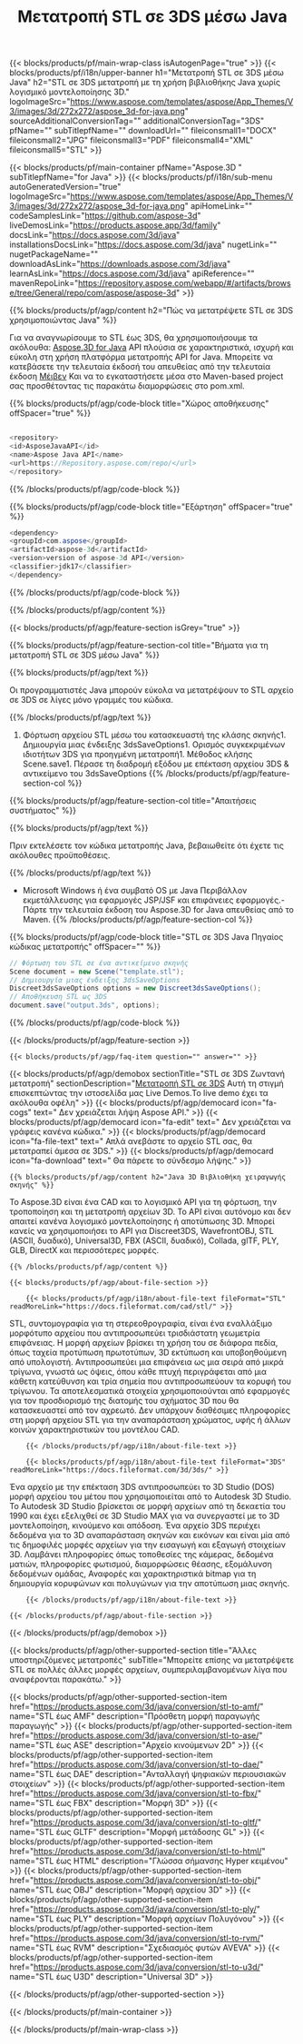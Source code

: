 ﻿---
title: Μετατροπή STL σε 3DS μέσω Java 
weight: 1540
url: /el/java/conversion/stl-to-3ds/ 
description: Δείγμα Java κώδικα μετατροπής για τη μορφή STL σε αρχείο 3DS. Χρησιμοποιήστε αυτό το παράδειγμα κωδικό για να μετατρέψετε STL σε 3DS μέσα σε οποιαδήποτε εφαρμογή Web ή Επιφάνεια Java.
---
{{< blocks/products/pf/main-wrap-class isAutogenPage="true" >}}
{{< blocks/products/pf/i18n/upper-banner h1="Μετατροπή STL σε 3DS μέσω Java" h2="STL σε 3DS μετατροπή με τη χρήση βιβλιοθήκης Java χωρίς λογισμικό μοντελοποίησης 3D." logoImageSrc="https://www.aspose.com/templates/aspose/App_Themes/V3/images/3d/272x272/aspose_3d-for-java.png" sourceAdditionalConversionTag="" additionalConversionTag="3DS" pfName="" subTitlepfName="" downloadUrl="" fileiconsmall1="DOCX" fileiconsmall2="JPG" fileiconsmall3="PDF" fileiconsmall4="XML" fileiconsmall5="STL" >}}

{{< blocks/products/pf/main-container pfName="Aspose.3D " subTitlepfName="for Java" >}}
{{< blocks/products/pf/i18n/sub-menu autoGeneratedVersion="true" logoImageSrc="https://www.aspose.com/templates/aspose/App_Themes/V3/images/3d/272x272/aspose_3d-for-java.png" apiHomeLink="" codeSamplesLink="https://github.com/aspose-3d" liveDemosLink="https://products.aspose.app/3d/family" docsLink="https://docs.aspose.com/3d/java" installationsDocsLink="https://docs.aspose.com/3d/java" nugetLink="" nugetPackageName="" downloadAsLink="https://downloads.aspose.com/3d/java" learnAsLink="https://docs.aspose.com/3d/java" apiReference="" mavenRepoLink="https://repository.aspose.com/webapp/#/artifacts/browse/tree/General/repo/com/aspose/aspose-3d" >}}

{{% blocks/products/pf/agp/content h2="Πώς να μετατρέψετε STL σε 3DS χρησιμοποιώντας Java" %}}

 Για να αναγνωρίσουμε το STL έως 3DS, θα χρησιμοποιήσουμε τα ακόλουθα:
 [Aspose.3D for Java](https://products.aspose.com/3d/java) 
 API πλούσια σε χαρακτηριστικά, ισχυρή και εύκολη στη χρήση πλατφόρμα μετατροπής API for Java. Μπορείτε να κατεβάσετε την τελευταία έκδοσή του απευθείας από την τελευταία έκδοση
 [Μέιβεν](https://repository.aspose.com/webapp/#/artifacts/browse/tree/General/repo/com/aspose/aspose-3d) 
 Και να το εγκαταστήσετε μέσα στο Maven-based project σας προσθέτοντας τις παρακάτω διαμορφώσεις στο pom.xml.

{{% blocks/products/pf/agp/code-block title="Χώρος αποθήκευσης" offSpacer="true" %}}

```cs

<repository>
<id>AsposeJavaAPI</id>
<name>Aspose Java API</name>
<url>https://Repository.aspose.com/repo/</url>
</repository>


```

{{% /blocks/products/pf/agp/code-block %}}

{{% blocks/products/pf/agp/code-block title="Εξάρτηση" offSpacer="true" %}}

```cs
<dependency>
<groupId>com.aspose</groupId>
<artifactId>aspose-3d</artifactId>
<version>version of aspose-3d API</version>
<classifier>jdk17</classifier>
</dependency>


```

{{% /blocks/products/pf/agp/code-block %}}

{{% /blocks/products/pf/agp/content %}}

{{< blocks/products/pf/agp/feature-section isGrey="true" >}}

{{% blocks/products/pf/agp/feature-section-col title="Βήματα για τη μετατροπή STL σε 3DS μέσω Java" %}}

{{% blocks/products/pf/agp/text %}}

 Οι προγραμματιστές Java μπορούν εύκολα να μετατρέψουν το STL αρχείο σε 3DS σε λίγες μόνο γραμμές του κώδικα.

{{% /blocks/products/pf/agp/text %}}

1. Φόρτωση αρχείου STL μέσω του κατασκευαστή της κλάσης σκηνής1. Δημιουργία μιας ένδειξης 3dsSaveOptions1. Ορισμός συγκεκριμένων ιδιοτήτων 3DS για προηγμένη μετατροπή1. Μέθοδος κλήσης Scene.save1. Πέρασε τη διαδρομή εξόδου με επέκταση αρχείου 3DS & αντικείμενο του 3dsSaveOptions
{{% /blocks/products/pf/agp/feature-section-col %}}

{{% blocks/products/pf/agp/feature-section-col title="Απαιτήσεις συστήματος" %}}

{{% blocks/products/pf/agp/text %}}

 Πριν εκτελέσετε τον κώδικα μετατροπής Java, βεβαιωθείτε ότι έχετε τις ακόλουθες προϋποθέσεις.

{{% /blocks/products/pf/agp/text %}}

- Microsoft Windows ή ένα συμβατό OS με Java Περιβάλλον εκμετάλλευσης για εφαρμογές JSP/JSF και επιφάνειες εφαρμογές.- Πάρτε την τελευταία έκδοση του Aspose.3D for Java απευθείας από το Maven.
{{% /blocks/products/pf/agp/feature-section-col %}}

{{% blocks/products/pf/agp/code-block title="STL σε 3DS Java Πηγαίος κώδικας μετατροπής" offSpacer="" %}}

```cs
// Φόρτωση του STL σε ένα αντικείμενο σκηνής 
Scene document = new Scene("template.stl");
// Δημιουργία μιας ένδειξης 3dsSaveOptions 
Discreet3dsSaveOptions options = new Discreet3dsSaveOptions();
// Αποθήκευση STL ως 3DS 
document.save("output.3ds", options);   


```

{{% /blocks/products/pf/agp/code-block %}}

{{< /blocks/products/pf/agp/feature-section >}}

    {{< blocks/products/pf/agp/faq-item question="" answer="" >}}
 

<!-- aboutfile Starts -->

{{< blocks/products/pf/agp/demobox sectionTitle="STL σε 3DS Ζωντανή μετατροπή" sectionDescription="[Μετατροπή STL σε 3DS](https://products.aspose.app/3d/conversion/stl-to-3ds) Αυτή τη στιγμή επισκεπτώντας την ιστοσελίδα μας Live Demos.Το live demo έχει τα ακόλουθα οφέλη" >}}
        {{< blocks/products/pf/agp/democard icon="fa-cogs" text=" Δεν χρειάζεται λήψη Aspose API." >}}
        {{< blocks/products/pf/agp/democard icon="fa-edit" text=" Δεν χρειάζεται να γράφεις κανένα κώδικα." >}}
        {{< blocks/products/pf/agp/democard icon="fa-file-text" text=" Απλά ανεβάστε το αρχείο STL σας, θα μετατραπεί άμεσα σε 3DS." >}}
        {{< blocks/products/pf/agp/democard icon="fa-download" text=" Θα πάρετε το σύνδεσμο λήψης." >}}

    {{% blocks/products/pf/agp/content h2="Java 3D Βιβλιοθήκη χειραγωγής σκηνής" %}}

 Το Aspose.3D είναι ένα CAD και το λογισμικό API για τη φόρτωση, την τροποποίηση και τη μετατροπή αρχείων 3D. Το API είναι αυτόνομο και δεν απαιτεί κανένα λογισμικό μοντελοποίησης ή αποτύπωσης 3D. Μπορεί κανείς να χρησιμοποιήσει το API για Discreet3DS, WavefrontOBJ, STL (ASCII, δυαδικό), Universal3D, FBX (ASCII, δυαδικό), Collada, glTF, PLY, GLB, DirectX και περισσότερες μορφές. 



    {{% /blocks/products/pf/agp/content %}}

    {{< blocks/products/pf/agp/about-file-section >}}

        {{< blocks/products/pf/agp/i18n/about-file-text fileFormat="STL" readMoreLink="https://docs.fileformat.com/cad/stl/" >}}

STL, συντομογραφία για τη στερεοθρογραφία, είναι ένα εναλλάξιμο μορφότυπο αρχείου που αντιπροσωπεύει τρισδιάστατη γεωμετρία επιφάνειας. Η μορφή αρχείων βρίσκει τη χρήση του σε διάφορα πεδία, όπως ταχεία προτύπωση πρωτοτύπων, 3D εκτύπωση και υποβοηθούμενη από υπολογιστή. Αντιπροσωπεύει μια επιφάνεια ως μια σειρά από μικρά τρίγωνα, γνωστά ως όψεις, όπου κάθε πτυχή περιγράφεται από μια κάθετη κατεύθυνση και τρία σημεία που αντιπροσωπεύουν τα κορυφή του τρίγωνου. Τα αποτελεσματικά στοιχεία χρησιμοποιούνται από εφαρμογές για τον προσδιορισμό της διατομής του σχήματος 3D που θα κατασκευαστεί από τον αχρεωτό. Δεν υπάρχουν διαθέσιμες πληροφορίες στη μορφή αρχείου STL για την αναπαράσταση χρώματος, υφής ή άλλων κοινών χαρακτηριστικών του μοντέλου CAD.


        {{< /blocks/products/pf/agp/i18n/about-file-text >}}

        {{< blocks/products/pf/agp/i18n/about-file-text fileFormat="3DS" readMoreLink="https://docs.fileformat.com/3d/3ds/" >}}

Ένα αρχείο με την επέκταση 3DS αντιπροσωπεύει το 3D Studio (DOS) μορφή αρχείου του μέτου που χρησιμοποιείται από το Autodesk 3D Studio. Το Autodesk 3D Studio βρίσκεται σε μορφή αρχείων από τη δεκαετία του 1990 και έχει εξελιχθεί σε 3D Studio MAX για να συνεργαστεί με το 3D μοντελοποίηση, κινούμενο και απόδοση. Ένα αρχείο 3DS περιέχει δεδομένα για το 3D αναπαράσταση σκηνών και εικόνων και είναι μία από τις δημοφιλές μορφές αρχείων για την εισαγωγή και εξαγωγή στοιχείων 3D. Λαμβάνει πληροφορίες όπως τοποθεσίες της κάμερας, δεδομένα ματιών, πληροφορίες φωτισμού, διαμορφώσεις θέασης, εξομάλυνση δεδομένων ομάδας, Αναφορές και χαρακτηριστικά bitmap για τη δημιουργία κορυφώνων και πολυγώνων για την αποτύπωση μιας σκηνής.


        {{< /blocks/products/pf/agp/i18n/about-file-text >}}

    {{< /blocks/products/pf/agp/about-file-section >}}

{{< /blocks/products/pf/agp/demobox >}}

<!-- aboutfile Ends -->

{{< blocks/products/pf/agp/other-supported-section title="Άλλες υποστηριζόμενες μετατροπές" subTitle="Μπορείτε επίσης να μετατρέψετε STL σε πολλές άλλες μορφές αρχείων, συμπεριλαμβανομένων λίγα που αναφέρονται παρακάτω." >}}

{{< blocks/products/pf/agp/other-supported-section-item href="https://products.aspose.com/3d/java/conversion/stl-to-amf/" name="STL έως AMF" description="Πρόσθετη μορφή παραγωγής παραγωγής" >}}
{{< blocks/products/pf/agp/other-supported-section-item href="https://products.aspose.com/3d/java/conversion/stl-to-ase/" name="STL έως ASE" description="Αρχείο κινούμενων 2D" >}}
{{< blocks/products/pf/agp/other-supported-section-item href="https://products.aspose.com/3d/java/conversion/stl-to-dae/" name="STL έως DAE" description="Ανταλλαγή ψηφιακών περιουσιακών στοιχείων" >}}
{{< blocks/products/pf/agp/other-supported-section-item href="https://products.aspose.com/3d/java/conversion/stl-to-fbx/" name="STL έως FBX" description="Μορφή 3D" >}}
{{< blocks/products/pf/agp/other-supported-section-item href="https://products.aspose.com/3d/java/conversion/stl-to-gltf/" name="STL έως GLTF" description="Μορφή μετάδοσης GL" >}}
{{< blocks/products/pf/agp/other-supported-section-item href="https://products.aspose.com/3d/java/conversion/stl-to-html/" name="STL έως HTML" description="Γλώσσα σήμανσης Hyper κειμένου" >}}
{{< blocks/products/pf/agp/other-supported-section-item href="https://products.aspose.com/3d/java/conversion/stl-to-obj/" name="STL έως OBJ" description="Μορφή αρχείου 3D" >}}
{{< blocks/products/pf/agp/other-supported-section-item href="https://products.aspose.com/3d/java/conversion/stl-to-ply/" name="STL έως PLY" description="Μορφή αρχείων Πολυγόνου" >}}
{{< blocks/products/pf/agp/other-supported-section-item href="https://products.aspose.com/3d/java/conversion/stl-to-rvm/" name="STL έως RVM" description="Σχεδιασμός φυτών AVEVA" >}}
{{< blocks/products/pf/agp/other-supported-section-item href="https://products.aspose.com/3d/java/conversion/stl-to-u3d/" name="STL έως U3D" description="Universal 3D" >}}

{{< /blocks/products/pf/agp/other-supported-section >}}

{{< /blocks/products/pf/main-container >}}
    
{{< /blocks/products/pf/main-wrap-class >}}
